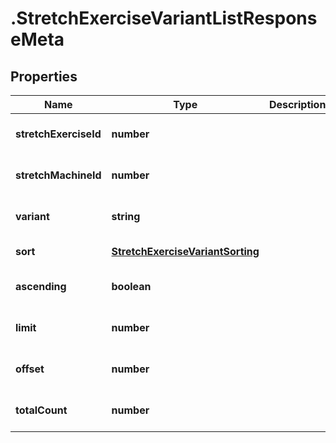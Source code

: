 # .StretchExerciseVariantListResponseMeta

## Properties

Name | Type | Description | Notes
------------ | ------------- | ------------- | -------------
**stretchExerciseId** | **number** |  | [optional] [default to undefined]
**stretchMachineId** | **number** |  | [optional] [default to undefined]
**variant** | **string** |  | [optional] [default to undefined]
**sort** | [**StretchExerciseVariantSorting**](StretchExerciseVariantSorting.md) |  | [default to undefined]
**ascending** | **boolean** |  | [optional] [default to undefined]
**limit** | **number** |  | [optional] [default to undefined]
**offset** | **number** |  | [optional] [default to undefined]
**totalCount** | **number** |  | [optional] [default to undefined]

